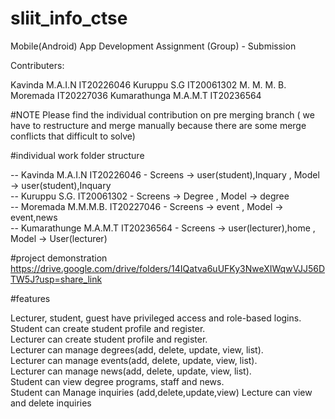 # sliit_info_ctse

Mobile(Android) App Development Assignment (Group) - Submission

Contributers:

Kavinda M.A.I.N IT20226046 Kuruppu S.G IT20061302 M. M. M. B. Moremada IT20227036 Kumarathunga M.A.M.T IT20236564

#NOTE
Please find the individual contribution on pre merging branch 
( we have to restructure and merge manually because there are some merge conflicts that difficult to solve)

#individual work folder structure

-- Kavinda M.A.I.N       IT20226046    - Screens -> user(student),Inquary , Model -> user(student),Inquary <br/>
-- Kuruppu S.G.          IT20061302    - Screens -> Degree                , Model -> degree <br/>
-- Moremada M.M.M.B.     IT20227046    - Screens -> event                 , Model -> event,news <br/>
-- Kumarathunge M.A.M.T  IT20236564    - Screens -> user(lecturer),home   , Model -> User(lecturer) <br/>

#project demonstration
https://drive.google.com/drive/folders/14IQatva6uUFKy3NweXIWqwVJJ56DTW5J?usp=share_link

#features

Lecturer, student, guest have privileged access and role-based logins.  <br/>
Student can create student profile and register.  <br/>
Lecturer can create student profile and register. <br/>
Lecturer can manage degrees(add, delete, update, view, list). <br/>
Lecturer can manage events(add, delete, update, view, list). <br/>
Lecturer can manage news(add, delete, update, view, list). <br/> 
Student can view degree programs, staff and news. <br/>
Student can  Manage inquiries (add,delete,update,view)
Lecture can view and delete inquiries


